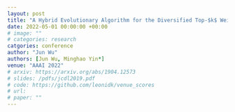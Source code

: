 ```yaml
---
layout: post
title: "A Hybrid Evolutionary Algorithm for the Diversified Top-$k$ Weight Clique Search Problem (Student Abstract)"
date: 2022-05-01 00:00:00 +00:00
# image: ""
# categories: research
catgories: conference
author: "Jun Wu"
authors: [Jun Wu, Minghao Yin*]
venue: "AAAI 2022"
# arxiv: https://arxiv.org/abs/1904.12573
# slides: /pdfs/jcdl2019.pdf
# code: https://github.com/leonidk/venue_scores
# url: 
# paper: ""
---
```

